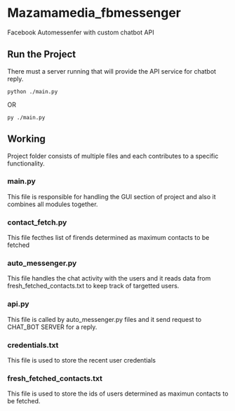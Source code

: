 # Mazamamedia_fbmessenger
Facebook Automessenfer with custom chatbot API


## Run the Project

There must a server running that will provide the API service for chatbot reply.
```
python ./main.py
```
OR
```
py ./main.py
```


## Working
Project folder consists of multiple files and each contributes to a specific functionality.

### main.py

This file is responsible for handling the GUI section of project and also it combines all modules together.

### contact_fetch.py

This file fecthes list of firends determined as maximum contacts to be fetched

### auto_messenger.py

This file handles the chat activity with the users and it reads data from fresh_fetched_contacts.txt to keep track of targetted users.

### api.py

This file is called by auto_messenger.py files and it send request to CHAT_BOT SERVER for a reply.

### credentials.txt

This file is used to store the recent user credentials

### fresh_fetched_contacts.txt

This file is used to store the ids of users determined as maximun contacts to be fetched.




